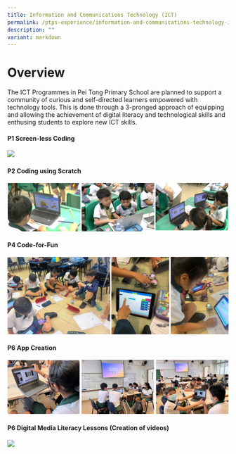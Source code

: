 ```yaml
---
title: Information and Communications Technology (ICT)
permalink: /ptps-experience/information-and-communications-technology-ict/
description: ""
variant: markdown
---
```

# Overview
The ICT Programmes in Pei Tong Primary School are planned to support a community of curious and self-directed learners empowered with technology tools. This is done through a 3-pronged approach of equipping and allowing the achievement of digital literacy and technological skills and enthusing students to explore new ICT skills.

#### P1 Screen-less Coding      
![](/images/PTPS%20Experience/ICT/P1_Coding.png)



#### P2 Coding using Scratch 
![](/images/PTPS%20Experience/ICT/P2.png)

#### P4 Code-for-Fun
![](/images/PTPS%20Experience/ICT/P4.png)


#### P6 App Creation
![](/images/PTPS%20Experience/ICT/P6.png)

#### P6 Digital Media Literacy Lessons (Creation of videos)
![](/images/PTPS%20Experience/ICT/p6_coding.png)